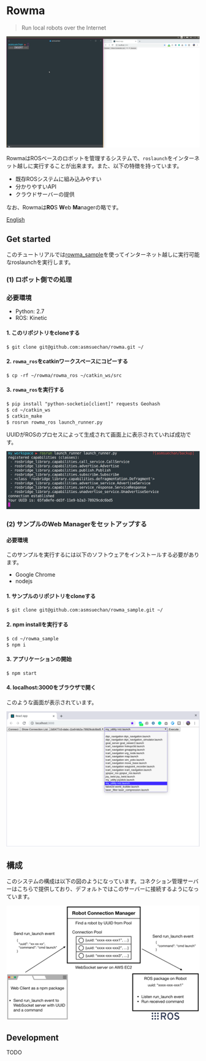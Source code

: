 # Rowma
> Run local robots over the Internet

![gifimg](/doc/images/overview.gif)

RowmaはROSベースのロボットを管理するシステムで、`roslaunch`をインターネット越しに実行することが出来ます。また、以下の特徴を持っています。

* 既存ROSシステムに組み込みやすい
* 分かりやすいAPI
* クラウドサーバーの提供

なお、Rowmaは**RO**S **W**eb **Ma**nagerの略です。

[English](/README.md)

## Get started
このチュートリアルでは[rowma_sample](https://github.com/asmsuechan/rowma_sample)を使ってインターネット越しに実行可能なroslaunchを実行します。

### (1) ロボット側での処理
### 必要環境
* Python: 2.7
* ROS: Kinetic

#### 1. このリポジトリをcloneする
```
$ git clone git@github.com:asmsuechan/rowma.git ~/
```

#### 2. `rowma_ros`をcatkinワークスペースにコピーする

```
$ cp -rf ~/rowma/rowma_ros ~/catkin_ws/src
```

#### 3. `rowma_ros`を実行する
```
$ pip install "python-socketio[client]" requests Geohash
$ cd ~/catkin_ws
$ catkin_make
$ rosrun rowma_ros launch_runner.py
```

UUIDがROSのプロセスによって生成されて画面上に表示されていれば成功です。

![img1](/doc/images/rosrun.png)

### (2) サンプルのWeb Managerをセットアップする
#### 必要環境
このサンプルを実行するには以下のソフトウェアをインストールする必要があります。

* Google Chrome
* nodejs

#### 1. サンプルのリポジトリをcloneする
```
$ git clone git@github.com:asmsuechan/rowma_sample.git ~/
```

#### 2. npm installを実行する
```
$ cd ~/rowma_sample
$ npm i
```

#### 3. アプリケーションの開始
```
$ npm start
```

#### 4. localhost:3000をブラウザで開く
このような画面が表示されています。

![img2](/doc/images/sample-application.png)

## 構成
このシステムの構成は以下の図のようになっています。コネクション管理サーバーはこちらで提供しており、デフォルトではこのサーバーに接続するようになっています。

![img3](/doc/images/execute-command.png)

## Development
TODO
